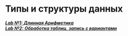 # Типы и структуры данных

[___Lab №1: Длинная Арифметика___](https://github.com/nisuev/TaDS/tree/main/lab_01)<br>
[___Lab №2: Обработка таблиц, запись с вариантами___](https://github.com/nisuev/TaDS/tree/main/lab_02)<br>
